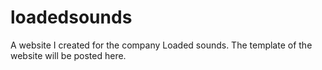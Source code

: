 # loadedsounds
A website I created for the company Loaded sounds. The template of the website will be posted here.
